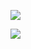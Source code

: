 ![](https://www.nta.go.jp/tmp/de9f0312-939e-4bde-bab3-358ea2920b6f/images/34929a6fb04d6a2e0dc980a8a70e90091e3b0b604873c881eac878e0a7de7715.jpg)

![](https://www.nta.go.jp/tmp/de9f0312-939e-4bde-bab3-358ea2920b6f/images/0c24980e3239dfb522ec354051e79f5f00fb2257f99ffe4ddcc38ece3dff15ef.jpg)